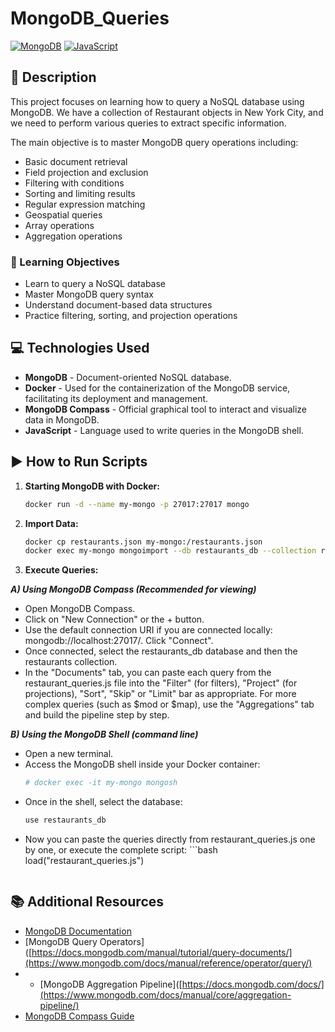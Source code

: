 # MongoDB_Queries

[![MongoDB](https://img.shields.io/badge/MongoDB-4EA94B?style=for-the-badge&logo=mongodb&logoColor=white)](https://www.mongodb.com/)
[![JavaScript](https://img.shields.io/badge/JavaScript-F7DF1E?style=for-the-badge&logo=javascript&logoColor=black)](https://developer.mozilla.org/en-US/docs/Web/JavaScript)

## 📄 Description

This project focuses on learning how to query a NoSQL database using MongoDB. We have a collection of Restaurant objects in New York City, and we need to perform various queries to extract specific information.

The main objective is to master MongoDB query operations including:
- Basic document retrieval
- Field projection and exclusion
- Filtering with conditions
- Sorting and limiting results
- Regular expression matching
- Geospatial queries
- Array operations
- Aggregation operations

### 🎯 Learning Objectives

- Learn to query a NoSQL database
- Master MongoDB query syntax
- Understand document-based data structures
- Practice filtering, sorting, and projection operations

## 💻 Technologies Used

- **MongoDB** - Document-oriented NoSQL database.
- **Docker** - Used for the containerization of the MongoDB service, facilitating its deployment and management.
- **MongoDB Compass** - Official graphical tool to interact and visualize data in MongoDB.
- **JavaScript** - Language used to write queries in the MongoDB shell.

## ▶️ How to Run Scripts

1. **Starting MongoDB with Docker:**
   ```bash
   docker run -d --name my-mongo -p 27017:27017 mongo
   ```

2. **Import Data:**
   ```bash
   docker cp restaurants.json my-mongo:/restaurants.json
   docker exec my-mongo mongoimport --db restaurants_db --collection restaurants --file /restaurants.json --jsonArray
   ```

3. **Execute Queries:**

***A) Using MongoDB Compass (Recommended for viewing)***
- Open MongoDB Compass.
- Click on "New Connection" or the + button.
- Use the default connection URI if you are connected locally: mongodb://localhost:27017/. Click "Connect".
- Once connected, select the restaurants_db database and then the restaurants collection.
- In the "Documents" tab, you can paste each query from the restaurant_queries.js file into the "Filter" (for filters), "Project" (for projections), "Sort", "Skip" or "Limit" bar as appropriate. For more complex queries (such as $mod or $map), use the "Aggregations" tab and build the pipeline step by step.

***B) Using the MongoDB Shell (command line)***
- Open a new terminal.
- Access the MongoDB shell inside your Docker container:
     ```bash
   # docker exec -it my-mongo mongosh
   ```
-  Once in the shell, select the database:
     ```bash
   use restaurants_db
   ```
-  Now you can paste the queries directly from restaurant_queries.js one by one, or execute the complete script:
       ```bash
   load("restaurant_queries.js")
   ```

## 📚 Additional Resources

- [MongoDB Documentation](https://docs.mongodb.com/docs/)
- [MongoDB Query Operators]([https://docs.mongodb.com/manual/tutorial/query-documents/](https://www.mongodb.com/docs/manual/reference/operator/query/)
- - [MongoDB Aggregation Pipeline]([https://docs.mongodb.com/docs/](https://www.mongodb.com/docs/manual/core/aggregation-pipeline/)
- [MongoDB Compass Guide](https://docs.mongodb.com/compass/)
